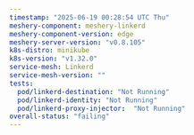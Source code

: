 ```yaml
---
timestamp: "2025-06-19 00:28:54 UTC Thu"
meshery-component: meshery-linkerd
meshery-component-version: edge
meshery-server-version: "v0.8.105"
k8s-distro: minikube
k8s-version: "v1.32.0"
service-mesh: Linkerd
service-mesh-version: ""
tests:
  pod/linkerd-destination: "Not Running"
  pod/linkerd-identity: "Not Running"
  pod/linkerd-proxy-injector:  "Not Running"
overall-status: "failing"
---
```

